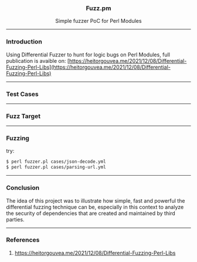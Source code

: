 <p align="center">
  <h3 align="center">Fuzz.pm</h3>
  <p align="center">Simple fuzzer PoC for Perl Modules</p>
</p>

---

### Introduction

Using Differential Fuzzer to hunt for logic bugs on Perl Modules, full publication is avaible on:
[https://heitorgouvea.me/2021/12/08/Differential-Fuzzing-Perl-Libs](https://heitorgouvea.me/2021/12/08/Differential-Fuzzing-Perl-Libs)

---

### Test Cases


---

### Fuzz Target


---

### Fuzzing

try:

```bash
$ perl fuzzer.pl cases/json-decode.yml
$ perl fuzzer.pl cases/parsing-url.yml
```

---

### Conclusion

The idea of this project was to illustrate how simple, fast and powerful the differential fuzzing technique can be, especially in this context to analyze the security of dependencies that are created and maintained by third parties.

---

### References

1. https://heitorgouvea.me/2021/12/08/Differential-Fuzzing-Perl-Libs